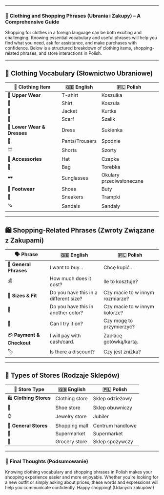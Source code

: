
---
### 📌 **Clothing and Shopping Phrases (Ubrania i Zakupy) – A Comprehensive Guide**

Shopping for clothes in a foreign language can be both exciting and challenging. Knowing essential vocabulary and useful phrases will help you find what you need, ask for assistance, and make purchases with confidence. Below is a structured breakdown of clothing items, shopping-related phrases, and store interactions in Polish.

---

## 👕 **Clothing Vocabulary (Słownictwo Ubraniowe)**

|👗 Clothing Item|🇬🇧 English|🇵🇱 Polish|
|---|---|---|
|👕 **Upper Wear**|T-shirt|Koszulka|
|👔|Shirt|Koszula|
|🧥|Jacket|Kurtka|
|🧣|Scarf|Szalik|
|👗 **Lower Wear & Dresses**|Dress|Sukienka|
|👖|Pants/Trousers|Spodnie|
|🩳|Shorts|Szorty|
|👚 **Accessories**|Hat|Czapka|
|👜|Bag|Torebka|
|🕶️|Sunglasses|Okulary przeciwsłoneczne|
|👞 **Footwear**|Shoes|Buty|
|👟|Sneakers|Trampki|
|🩴|Sandals|Sandały|

---

## 🛍️ **Shopping-Related Phrases (Zwroty Związane z Zakupami)**

|🗣️ Phrase|🇬🇧 English|🇵🇱 Polish|
|---|---|---|
|🛒 **General Phrases**|I want to buy…|Chcę kupić…|
|💰|How much does it cost?|Ile to kosztuje?|
|📏 **Sizes & Fit**|Do you have this in a different size?|Czy macie to w innym rozmiarze?|
|🎨|Do you have this in another color?|Czy macie to w innym kolorze?|
|👖|Can I try it on?|Czy mogę to przymierzyć?|
|💳 **Payment & Checkout**|I will pay with cash/card.|Zapłacę gotówką/kartą.|
|🏷️|Is there a discount?|Czy jest zniżka?|

---

## 🏬 **Types of Stores (Rodzaje Sklepów)**

|🏢 Store Type|🇬🇧 English|🇵🇱 Polish|
|---|---|---|
|🛍️ **Clothing Stores**|Clothing store|Sklep odzieżowy|
|👞|Shoe store|Sklep obuwniczy|
|⌚|Jewelry store|Jubiler|
|🏬 **General Stores**|Shopping mall|Centrum handlowe|
|🏪|Supermarket|Supermarket|
|🛒|Grocery store|Sklep spożywczy|

---

### 🎯 **Final Thoughts (Podsumowanie)**

Knowing clothing vocabulary and shopping phrases in Polish makes your shopping experience easier and more enjoyable. Whether you're looking for a new outfit or simply asking about prices, these words and expressions will help you communicate confidently. Happy shopping! (Udanych zakupów!)